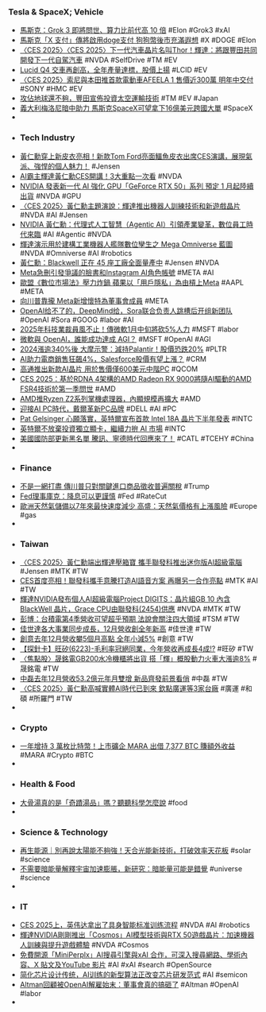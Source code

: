### Tesla & SpaceX; Vehicle
- [馬斯克：Grok 3 即將問世、算力比前代高 10 倍](https://technews.tw/2025/01/07/grok-3-is-coming-soon/) #Elon #Grok3 #xAI
- [馬斯克「X 支付」傳將啟用doge支付 狗狗幣後市充滿遐想](https://news.cnyes.com/news/id/5827839) #X #DOGE #Elon
- [〈CES 2025〉〈CES 2025〉下一代汽車晶片名叫Thor！輝達：將跟豐田共同開發下一代自駕汽車](https://news.cnyes.com/news/id/5828230) #NVDA #SelfDrive #TM #EV
- [Lucid Q4 交車再創高，全年產量達標，股價上揚](https://finance.technews.tw/2025/01/07/lucid-q4-delivery-reaches-new-high-production-reaches-target/) #LCID #EV
- [〈CES 2025〉索尼與本田推首款電動車AFEELA 1 售價近300萬 明年中交付](https://news.cnyes.com/news/id/5828231) #SONY #HMC #EV
- [攻佔地球還不夠，豐田宣佈投資太空運輸技術](https://technews.tw/2025/01/07/toyota-invest-space-transportation-technology/) #TM #EV #Japan
- [義大利梅洛尼暗中助力 馬斯克SpaceX可望拿下16億美元跨國大單](https://news.cnyes.com/news/id/5827601) #SpaceX
-
- ### Tech Industry
- [黃仁勳穿上新皮衣亮相！新款Tom Ford亮面鱷魚皮衣出席CES演講，展現氣派、強悍的個人魅力！](https://www.gq.com.tw/article/黃仁勳-2025-ces-tom-ford-皮衣) #Jensen
- [AI霸主輝達黃仁勳CES開講！3大重點一次看](https://tw.stock.yahoo.com/news/ai霸主輝達黃仁勳ces開講！3大重點一次看-044115695.html) #NVDA
- [NVIDIA 發表新一代 AI 強化 GPU「GeForce RTX 50」系列 預定 1 月起陸續出貨](https://gnn.gamer.com.tw/detail.php?sn=279140) #NVDA #GPU
- [〈CES 2025〉黃仁勳主題演說：輝達推出機器人訓練技術和新遊戲晶片](https://news.cnyes.com/news/id/5828201) #NVDA #AI #Jensen
- [NVIDIA 黃仁勳：代理式人工智慧（Agentic AI）引領產業變革，數位員工時代來臨](https://www.cio.com.tw/84215/) #AI #Agentic #NVDA
- [輝達演示用於建構工業機器人艦隊數位孿生之 Mega Omniverse 藍圖](https://technews.tw/2025/01/07/nvidia-demonstrates-mega-omniverse-blueprint-for-building-digital-twins-of-industrial-robot-fleets/) #NVDA #Omniverse #AI #robotics
- [黃仁勳：Blackwell 正在 45 座工廠全面量產中](https://technews.tw/2025/01/07/blackwell-is-in-full-production/) #Jensen #NVDA
- [Meta急刪引發爭議的臉書和Instagram AI角色帳號](https://www.ithome.com.tw/news/166839) #META #AI
- [歐盟《數位市場法》壓力炸鍋 蘋果以「用戶隱私」為由槓上Meta](https://tw.news.yahoo.com/歐盟-數位市場法-壓力炸鍋-蘋果以-用戶隱私-180403853.html) #AAPL #META
- [向川普靠攏 Meta新增懷特為董事會成員](https://today.line.me/tw/v2/article/vXjaNm0) #META
- [OpenAI给不了的，DeepMind给，Sora联合负责人跳槽后开组新团队](https://www.jiqizhixin.com/articles/2025-01-07) #OpenAI #Sora #GOOG #labor #AI
- [2025年科技業裁員風不止！傳微軟1月中旬將砍5%人力](https://news.cnyes.com/news/id/5828290) #MSFT #labor
- [微軟與 OpenAI，誰能成功達成 AGI？](https://technews.tw/2025/01/07/openai-agi-microsoft/) #MSFT #OpenAI #AGI
- [2024漲逾340%後 大摩示警：減持Palantir！股價恐跌20%](https://news.cnyes.com/news/id/5827688) #PLTR
- [AI助力電商銷售狂飆4%，Salesforce股價有望上漲？](https://magnifier.cmoney.tw/salesforce/) #CRM
- [高通推出新款AI晶片 用於售價僅600美元中階PC](https://news.cnyes.com/news/id/5827679) #QCOM
- [CES 2025：基於RDNA 4架構的AMD Radeon RX 9000將隨AI驅動的AMD FSR4技術於第一季問世](https://www.cool3c.com/article/232263) #AMD
- [AMD推Ryzen Z2系列掌機處理器，內顯規模再擴大](https://www.4gamers.com.tw/news/detail/69412/amd-launches-ryzen-z2-series-processors) #AMD
- [迎接AI PC時代，戴爾革新PC品牌](https://www.ithome.com.tw/news/166841) #DELL #AI #PC
- [Pat Gelsinger 心願落實，英特爾宣布首款 Intel 18A 晶片下半年發表](https://technews.tw/2025/01/07/intel-announces-first-intel-18a-chip-will-be-released-in-the-second-half-of-the-year/) #INTC
- [英特爾不放棄投資獨立顯卡，繼續力拚 AI 市場](https://technews.tw/2025/01/07/intel-announces-it-will-not-abandon-investment-in-independent-graphics-cards/) #INTC
- [美國國防部更新黑名單 騰訊、寧德時代回應來了！](https://news.cnyes.com/news/id/5827693) #CATL #TCEHY #China
-
- ### Finance
- [不是一網打盡 傳川普只對關鍵進口商品徵收普遍關稅](https://news.cnyes.com/news/id/5827592) #Trump
- [Fed理事庫克：降息可以更謹慎](https://news.cnyes.com/news/id/5827604) #Fed #RateCut
- [歐洲天然氣儲備以7年來最快速度減少 高盛：天然氣價格有上漲風險](https://news.cnyes.com/news/id/5827469) #Europe #gas
-
- ### Taiwan
- [〈CES 2025〉黃仁勳端出輝達壓箱寶 攜手聯發科推出迷你版AI超級電腦](https://news.cnyes.com/news/id/5828182) #Jensen #MTK #TW
- [CES首度亮相！聯發科攜手意騰打造AI語音方案 再曝另一合作亮點](https://tw.news.yahoo.com/ces首度亮相-聯發科攜手意騰打造ai語音方案-再曝另-合作亮點-051712370.html) #MTK #AI #TW
- [輝達NVIDIA發布個人AI超級電腦Project DIGITS：晶片組GB 10 內含BlackWell 晶片，Grace CPU由聯發科(2454)供應](https://uanalyze.com.tw/articles/324069382) #NVDA #MTK #TW
- [彭博：台積電第4季營收可望超乎預期 法說會關注四大領域](https://money.udn.com/money/story/5612/8465970) #TSM #TW
- [佳世達各大事業同步成長，12月營收創全年新高](https://today.line.me/tw/v2/article/2DnBwPe) #佳世達 #TW
- [創意去年12月營收攀5個月高點 全年小減5%](https://news.cnyes.com/news/id/5827277) #創意 #TW
- [【探針卡】旺矽(6223)-毛利率冠絕同業，今年營收再成長4成!?](https://uanalyze.com.tw/articles/911079346) #旺矽 #TW
- [〈焦點股〉晟銘電GB200水冷機櫃將出貨 搭「輝」概股動力火車大漲逾8%](https://news.cnyes.com/news/id/5828031) #晟銘電 #TW
- [中磊去年12月營收53.2億元年月雙增 新品齊發前景看俏](https://news.cnyes.com/news/id/5827336) #中磊 #TW
- [〈CES 2025〉黃仁勳高喊實體AI時代已到來 欽點廣運等3家台廠](https://news.cnyes.com/news/id/5828426) #廣運 #和碩 #所羅門 #TW
-
- ### Crypto
- [一年增持 3 萬枚比特幣！上市礦企 MARA 出借 7,377 BTC 賺額外收益](https://blockcast.it/2025/01/06/mara-loaned-16percent-of-its-btc-reserves-to-third-parties-for-modest-yield/) #MARA #Crypto #BTC
-
- ### Health & Food
- [大骨湯真的是「奇蹟湯品」嗎？聽聽科學怎麼說](https://www.natgeomedia.com/science/article/content-17832.html) #food
-
- ### Science & Technology
- [再生能源｜別再說太陽能不夠強！天合光能新技術，打破效率天花板](https://uanalyze.com.tw/articles/984919356) #solar #science
- [不需要暗能量解釋宇宙加速膨脹，新研究：暗能量可能是錯覺](https://technews.tw/2025/01/07/accelerating-expansion-universe-timescape-model-dark-energy/) #universe #science
-
- ### IT
- [CES 2025上，英伟达拿出了具身智能标准训练流程](https://www.jiqizhixin.com/articles/2025-01-07-11) #NVDA #AI #robotics
- [輝達NVIDIA剛剛推出「Cosmos」AI模型技術與RTX 50遊戲晶片：加速機器人訓練與提升遊戲體驗](https://uanalyze.com.tw/articles/815229380) #NVDA #Cosmos
- [免費開源「MiniPerplx」AI搜尋引擎與xAI 合作，可深入搜尋網路、學術內容、X 貼文及YouTube 影片](https://www.koc.com.tw/archives/581574) #AI #xAI #search #OpenSource
- [简化芯片设计传统，AI训练的新型算法正改变芯片研发范式](https://www.jiqizhixin.com/articles/2025-01-07-8) #AI #semicon
- [Altman回顧被OpenAI解雇始末：董事會真的搞砸了](https://news.cnyes.com/news/id/5828203) #Altman #OpenAI #labor
-